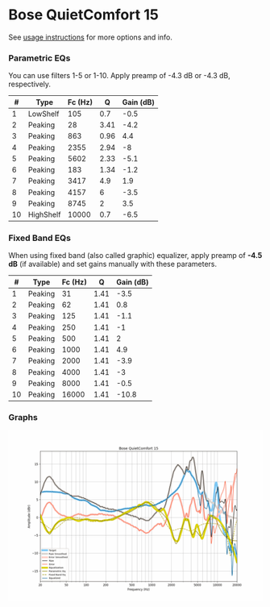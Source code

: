 # Bose QuietComfort 15
See [usage instructions](https://github.com/jaakkopasanen/AutoEq#usage) for more options and info.

### Parametric EQs
You can use filters 1-5 or 1-10. Apply preamp of -4.3 dB or -4.3 dB, respectively.

|   # | Type      |   Fc (Hz) |    Q |   Gain (dB) |
|-----|-----------|-----------|------|-------------|
|   1 | LowShelf  |       105 | 0.7  |        -0.5 |
|   2 | Peaking   |        28 | 3.41 |        -4.2 |
|   3 | Peaking   |       863 | 0.96 |         4.4 |
|   4 | Peaking   |      2355 | 2.94 |        -8   |
|   5 | Peaking   |      5602 | 2.33 |        -5.1 |
|   6 | Peaking   |       183 | 1.34 |        -1.2 |
|   7 | Peaking   |      3417 | 4.9  |         1.9 |
|   8 | Peaking   |      4157 | 6    |        -3.5 |
|   9 | Peaking   |      8745 | 2    |         3.5 |
|  10 | HighShelf |     10000 | 0.7  |        -6.5 |

### Fixed Band EQs
When using fixed band (also called graphic) equalizer, apply preamp of **-4.5 dB** (if available) and set gains manually with these parameters.

|   # | Type    |   Fc (Hz) |    Q |   Gain (dB) |
|-----|---------|-----------|------|-------------|
|   1 | Peaking |        31 | 1.41 |        -3.5 |
|   2 | Peaking |        62 | 1.41 |         0.8 |
|   3 | Peaking |       125 | 1.41 |        -1.1 |
|   4 | Peaking |       250 | 1.41 |        -1   |
|   5 | Peaking |       500 | 1.41 |         2   |
|   6 | Peaking |      1000 | 1.41 |         4.9 |
|   7 | Peaking |      2000 | 1.41 |        -3.9 |
|   8 | Peaking |      4000 | 1.41 |        -3   |
|   9 | Peaking |      8000 | 1.41 |        -0.5 |
|  10 | Peaking |     16000 | 1.41 |       -10.8 |

### Graphs
![](./Bose%20QuietComfort%2015.png)
